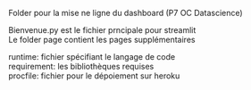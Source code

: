 Folder pour la mise ne ligne du dashboard (P7 OC Datascience)

Bienvenue.py est le fichier prncipale pour streamlit  
Le folder page contient les pages supplémentaires  
  
runtime: fichier spécifiant le langage de code  
requirement: les bibliothèques requises   
procfile: fichier pour le dépoiement sur heroku  
